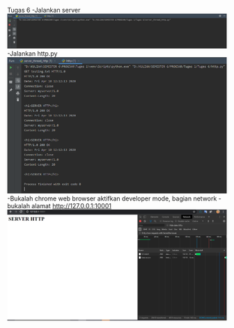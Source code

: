 Tugas 6
-Jalankan server
![alt text](Gambar/server.png)
-Jalankan http.py
![alt text](Gambar/http.png)
-Bukalah chrome web browser aktifkan developer mode, bagian network
-bukalah alamat http://127.0.0.1:10001
![alt text](Gambar/networking.png)
